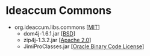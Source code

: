 # Ideaccum Commons

+ org.ideaccum.libs.commons [[MIT]]  
  + dom4j-1.6.1.jar [[BSD]]  
  + zip4j-1.3.2.jar [[Apache 2.0]]  
  + JimiProClasses.jar [[Oracle Binary Code License]]  

[BSD]:https://opensource.org/licenses/bsd-license.php
[MIT]:https://opensource.org/licenses/MIT
[Apache 2.0]:http://www.apache.org/licenses/LICENSE-2.0.txt
[Oracle Binary Code License]:https://www.oracle.com/technetwork/java/javase/downloads/java-se-archive-license-1382604.html
